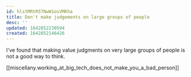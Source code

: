 ```yaml
---
id: hlstMRtR57NwW1osVMKha
title: Don't make judgements on large groups of people
desc: ''
updated: 1642852230594
created: 1642852146426
---
```


I've found that making value judgments on very large groups of people is not a good way to think.

[[miscellany.working_at_big_tech_does_not_make_you_a_bad_person]]
